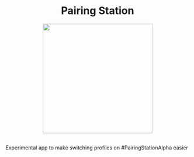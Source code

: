 <center>
<h1>Pairing Station</h1>
<img src="https://s3.amazonaws.com/f.cl.ly/items/1G1o292l2r3D0F263Q1A/pairing_station.png" width="300" /></center>
<br />

Experimental app to make switching profiles on #PairingStationAlpha easier
